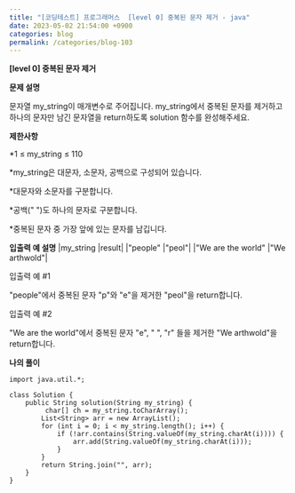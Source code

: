 ```yaml
---
title: "[코딩테스트] 프로그래머스  [level 0] 중복된 문자 제거 - java"
date: 2023-05-02 21:54:00 +0900
categories: blog
permalink: /categories/blog-103
---
```



**[level 0] 중복된 문자 제거**



**문제 설명**

문자열 my_string이 매개변수로 주어집니다. my_string에서 중복된 문자를 제거하고 하나의 문자만 남긴 문자열을 return하도록 solution 함수를 완성해주세요.






**제한사항**

*1 ≤ my_string ≤ 110

*my_string은 대문자, 소문자, 공백으로 구성되어 있습니다.

*대문자와 소문자를 구분합니다.

*공백(" ")도 하나의 문자로 구분합니다.

*중복된 문자 중 가장 앞에 있는 문자를 남깁니다.




**입출력 예 설명**
|my_string	|result|
|"people"	|"peol"|
|"We are the world"	|"We arthwold"|


입출력 예 #1

"people"에서 중복된 문자 "p"와 "e"을 제거한 "peol"을 return합니다.

입출력 예 #2

"We are the world"에서 중복된 문자 "e", " ", "r" 들을 제거한 "We arthwold"을 return합니다.



**나의 풀이**

```
import java.util.*;

class Solution {
    public String solution(String my_string) {
         char[] ch = my_string.toCharArray();
        List<String> arr = new ArrayList();
        for (int i = 0; i < my_string.length(); i++) {
            if (!arr.contains(String.valueOf(my_string.charAt(i)))) {
                arr.add(String.valueOf(my_string.charAt(i)));
            }
        }
        return String.join("", arr);
    }
}

```


